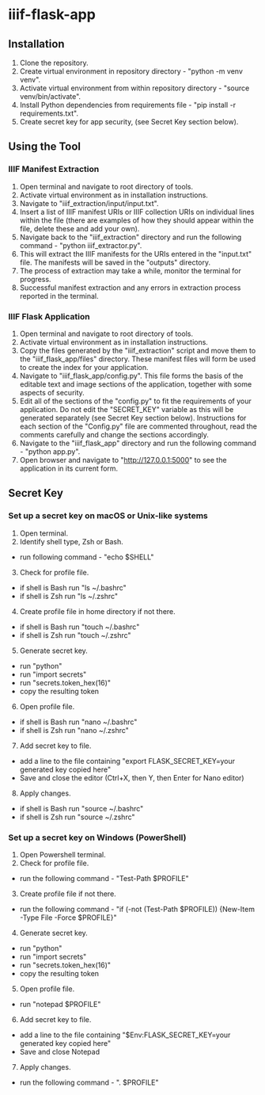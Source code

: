 # iiif-flask-app


## Installation

1. Clone the repository.
2. Create virtual environment in repository directory - "python -m venv venv".
3. Activate virtual environment from within repository directory - "source venv/bin/activate".
4. Install Python dependencies from requirements file - "pip install -r requirements.txt".
5. Create secret key for app security, (see Secret Key section below).

## Using the Tool

### IIIF Manifest Extraction

1. Open terminal and navigate to root directory of tools.
2. Activate virtual environment as in installation instructions.
3. Navigate to "iiif_extraction/input/input.txt".
4. Insert a list of IIIF manifest URIs or IIIF collection URIs on individual lines within the file (there are examples of how they should appear within the file, delete these and add your own).
5. Navigate back to the "iiif_extraction" directory and run the following command - "python iiif_extractor.py".
6. This will extract the IIIF manifests for the URIs entered in the "input.txt" file. The manifests will be saved in the "outputs" directory.
7. The process of extraction may take a while, monitor the terminal for progress.
8. Successful manifest extraction and any errors in extraction process reported in the terminal.

### IIIF Flask Application

1. Open terminal and navigate to root directory of tools.
2. Activate virtual environment as in installation instructions.
3. Copy the files generated by the "iiif_extraction" script and move them to the "iiif_flask_app/files" directory. These manifest files will form be used to create the index for your application.
4. Navigate to "iiif_flask_app/config.py". This file forms the basis of the editable text and image sections of the application, together with some aspects of security.
5. Edit all of the sections of the "config.py" to fit the requirements of your application. Do not edit the "SECRET_KEY" variable as this will be generated separately (see Secret Key section below). Instructions for each section of the "Config.py" file are commented throughout, read the comments carefully and change the sections accordingly.
6. Navigate to the "iiif_flask_app" directory and run the following command - "python app.py".  
7. Open browser and navigate to "http://127.0.0.1:5000" to see the application in its current form.

## Secret Key

### Set up a secret key on macOS or Unix-like systems

1. Open terminal.
2. Identify shell type, Zsh or Bash.
- run following command - "echo $SHELL"
3. Check for profile file.
- if shell is Bash run "ls ~/.bashrc"
- if shell is Zsh run "ls ~/.zshrc"
4. Create profile file in home directory if not there.
- if shell is Bash run "touch ~/.bashrc"
- if shell is Zsh run "touch ~/.zshrc"
5. Generate secret key.
- run "python"
- run "import secrets"
- run "secrets.token_hex(16)"
- copy the resulting token
6. Open profile file.
- if shell is Bash run "nano ~/.bashrc"
- if shell is Zsh run "nano ~/.zshrc"
7. Add secret key to file.
- add a line to the file containing "export FLASK_SECRET_KEY=your generated key copied here"
- Save and close the editor (Ctrl+X, then Y, then Enter for Nano editor)
8. Apply changes.
- if shell is Bash run "source ~/.bashrc"
- if shell is Zsh run "source ~/.zshrc"

### Set up a secret key on Windows (PowerShell)

1. Open Powershell terminal.
2. Check for profile file.
- run the following command - "Test-Path $PROFILE"
3. Create profile file if not there.
- run the following command - "if (-not (Test-Path $PROFILE)) {New-Item -Type File -Force $PROFILE}"
4. Generate secret key.
- run "python"
- run "import secrets"
- run "secrets.token_hex(16)"
- copy the resulting token
5. Open profile file.
- run "notepad $PROFILE"
6. Add secret key to file.
- add a line to the file containing "$Env:FLASK_SECRET_KEY=your generated key copied here"
- Save and close Notepad
7. Apply changes.
- run the following command - ". $PROFILE"
